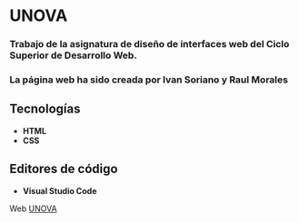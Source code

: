 # UNOVA

### Trabajo de la asignatura de diseño de interfaces web del Ciclo Superior de Desarrollo Web. 

### La página web ha sido creada por Ivan Soriano y Raul Morales

## Tecnologías

* **HTML**
* **CSS**

## Editores de código

* **Visual Studio Code**

Web 
[UNOVA](https://ivansoriano19.github.io/Unova/)
